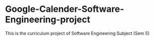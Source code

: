 # Google-Calender-Software-Engineering-project
This is the curriculum project of Software Engineering Subject (Sem 5)
